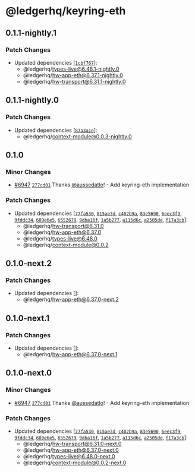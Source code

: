 # @ledgerhq/keyring-eth

## 0.1.1-nightly.1

### Patch Changes

- Updated dependencies [[`1cbf767`](https://github.com/LedgerHQ/ledger-live/commit/1cbf767465d9e1f7bed5de79c5b5a0a5ca06e1b5)]:
  - @ledgerhq/types-live@6.48.1-nightly.0
  - @ledgerhq/hw-app-eth@6.37.1-nightly.0
  - @ledgerhq/hw-transport@6.31.1-nightly.0

## 0.1.1-nightly.0

### Patch Changes

- Updated dependencies [[`87a3a1e`](https://github.com/LedgerHQ/ledger-live/commit/87a3a1ee2d5ed3dae2251b4a8683063b07ee1df8)]:
  - @ledgerhq/context-module@0.0.3-nightly.0

## 0.1.0

### Minor Changes

- [#6947](https://github.com/LedgerHQ/ledger-live/pull/6947) [`277cd01`](https://github.com/LedgerHQ/ledger-live/commit/277cd016c72b90a51dffad62b3660cbacc489c09) Thanks [@aussedatlo](https://github.com/aussedatlo)! - Add keyring-eth implementation

### Patch Changes

- Updated dependencies [[`77fa530`](https://github.com/LedgerHQ/ledger-live/commit/77fa530c8626df94fa7f9c0a8b3a99f2efa7cb11), [`815ae3d`](https://github.com/LedgerHQ/ledger-live/commit/815ae3dae8027823854ada837df3dc983d09b10f), [`c402b9a`](https://github.com/LedgerHQ/ledger-live/commit/c402b9a88a78b372842a11315935ad83878df5dd), [`83e5690`](https://github.com/LedgerHQ/ledger-live/commit/83e5690429e41ecd1c508b3398904ae747085cf7), [`6eec3f9`](https://github.com/LedgerHQ/ledger-live/commit/6eec3f973ecea36bafc7ebc8b88526399048cdc4), [`9fddc34`](https://github.com/LedgerHQ/ledger-live/commit/9fddc34d9487e8647b3aed22d6f8c7bf905c50b8), [`689e6e5`](https://github.com/LedgerHQ/ledger-live/commit/689e6e5a443170b8e6c2b404cc99af2e67d8e8e4), [`6552679`](https://github.com/LedgerHQ/ledger-live/commit/65526794bb4d1fbc7e286c0e1c0b6d021413fc8c), [`9dba16f`](https://github.com/LedgerHQ/ledger-live/commit/9dba16fe96bc6a0c2421e11e956d43931aac14e3), [`1a5b277`](https://github.com/LedgerHQ/ledger-live/commit/1a5b2777b7b71aa4c4e353010eeb9e3dab432bca), [`a115d6c`](https://github.com/LedgerHQ/ledger-live/commit/a115d6cd5dcbcc753d02dedb80f5eb1693d1a249), [`a2505de`](https://github.com/LedgerHQ/ledger-live/commit/a2505deb93dd0722981a90e12082ff1dbefc29b1), [`f17a3cb`](https://github.com/LedgerHQ/ledger-live/commit/f17a3cbc16abf7fadf686025a5ca56ec1a1e7bb6)]:
  - @ledgerhq/hw-transport@6.31.0
  - @ledgerhq/hw-app-eth@6.37.0
  - @ledgerhq/types-live@6.48.0
  - @ledgerhq/context-module@0.0.2

## 0.1.0-next.2

### Patch Changes

- Updated dependencies []:
  - @ledgerhq/hw-app-eth@6.37.0-next.2

## 0.1.0-next.1

### Patch Changes

- Updated dependencies []:
  - @ledgerhq/hw-app-eth@6.37.0-next.1

## 0.1.0-next.0

### Minor Changes

- [#6947](https://github.com/LedgerHQ/ledger-live/pull/6947) [`277cd01`](https://github.com/LedgerHQ/ledger-live/commit/277cd016c72b90a51dffad62b3660cbacc489c09) Thanks [@aussedatlo](https://github.com/aussedatlo)! - Add keyring-eth implementation

### Patch Changes

- Updated dependencies [[`77fa530`](https://github.com/LedgerHQ/ledger-live/commit/77fa530c8626df94fa7f9c0a8b3a99f2efa7cb11), [`815ae3d`](https://github.com/LedgerHQ/ledger-live/commit/815ae3dae8027823854ada837df3dc983d09b10f), [`c402b9a`](https://github.com/LedgerHQ/ledger-live/commit/c402b9a88a78b372842a11315935ad83878df5dd), [`83e5690`](https://github.com/LedgerHQ/ledger-live/commit/83e5690429e41ecd1c508b3398904ae747085cf7), [`6eec3f9`](https://github.com/LedgerHQ/ledger-live/commit/6eec3f973ecea36bafc7ebc8b88526399048cdc4), [`9fddc34`](https://github.com/LedgerHQ/ledger-live/commit/9fddc34d9487e8647b3aed22d6f8c7bf905c50b8), [`689e6e5`](https://github.com/LedgerHQ/ledger-live/commit/689e6e5a443170b8e6c2b404cc99af2e67d8e8e4), [`6552679`](https://github.com/LedgerHQ/ledger-live/commit/65526794bb4d1fbc7e286c0e1c0b6d021413fc8c), [`9dba16f`](https://github.com/LedgerHQ/ledger-live/commit/9dba16fe96bc6a0c2421e11e956d43931aac14e3), [`1a5b277`](https://github.com/LedgerHQ/ledger-live/commit/1a5b2777b7b71aa4c4e353010eeb9e3dab432bca), [`a115d6c`](https://github.com/LedgerHQ/ledger-live/commit/a115d6cd5dcbcc753d02dedb80f5eb1693d1a249), [`a2505de`](https://github.com/LedgerHQ/ledger-live/commit/a2505deb93dd0722981a90e12082ff1dbefc29b1), [`f17a3cb`](https://github.com/LedgerHQ/ledger-live/commit/f17a3cbc16abf7fadf686025a5ca56ec1a1e7bb6)]:
  - @ledgerhq/hw-transport@6.31.0-next.0
  - @ledgerhq/hw-app-eth@6.37.0-next.0
  - @ledgerhq/types-live@6.48.0-next.0
  - @ledgerhq/context-module@0.0.2-next.0
